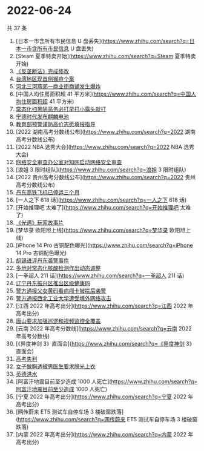 # 2022-06-24

共 37 条

<!-- BEGIN -->
<!-- 最后更新时间 Fri Jun 24 2022 23:12:04 GMT+0800 (China Standard Time) -->

1. [日本一市含所有市民信息 U 盘丢失](https://www.zhihu.com/search?q=日本一市含所有市民信息 U 盘丢失)
1. [Steam 夏季特卖开始](https://www.zhihu.com/search?q=Steam 夏季特卖开始)
1. [《反垄断法》完成修改](https://www.zhihu.com/search?q=《反垄断法》完成修改)
1. [台湾地区现首例猴痘个案](https://www.zhihu.com/search?q=台湾地区现首例猴痘个案)
1. [河北三河燕郊一商业街商铺发生爆炸](https://www.zhihu.com/search?q=河北三河燕郊一商业街商铺发生爆炸)
1. [中国人均住房面积超 41 平方米](https://www.zhihu.com/search?q=中国人均住房面积超 41 平方米)
1. [常态化扫黑除恶务必打早打小露头就打](https://www.zhihu.com/search?q=常态化扫黑除恶务必打早打小露头就打)
1. [宁德时代发布麒麟电池](https://www.zhihu.com/search?q=宁德时代发布麒麟电池)
1. [教育部预警谨防高价志愿填报指导](https://www.zhihu.com/search?q=教育部预警谨防高价志愿填报指导)
1. [2022 湖南高考分数线公布](https://www.zhihu.com/search?q=2022 湖南高考分数线公布)
1. [2022 NBA 选秀大会](https://www.zhihu.com/search?q=2022 NBA 选秀大会)
1. [网络安全审查办公室对知网启动网络安全审查](https://www.zhihu.com/search?q=网络安全审查办公室对知网启动网络安全审查)
1. [浪姐 3 限时组队](https://www.zhihu.com/search?q=浪姐 3 限时组队)
1. [2022 贵州高考分数线公布](https://www.zhihu.com/search?q=2022 贵州高考分数线公布)
1. [丹东高铁飞机已停运三个月](https://www.zhihu.com/search?q=丹东高铁飞机已停运三个月)
1. [一人之下 618 话](https://www.zhihu.com/search?q=一人之下 618 话)
1. [开始推理吧 太难了](https://www.zhihu.com/search?q=开始推理吧 太难了)
1. [《光遇》玩家故事片](https://www.zhihu.com/search?q=《光遇》玩家故事片)
1. [梦华录 欧阳旭上线](https://www.zhihu.com/search?q=梦华录 欧阳旭上线)
1. [iPhone 14 Pro 古铜配色曝光](https://www.zhihu.com/search?q=iPhone 14 Pro 古铜配色曝光)
1. [胡锡进评丹东袭警事件](https://www.zhihu.com/search?q=胡锡进评丹东袭警事件)
1. [多地对常态化核酸检测作出动态调整](https://www.zhihu.com/search?q=多地对常态化核酸检测作出动态调整)
1. [一拳超人 211 话](https://www.zhihu.com/search?q=一拳超人 211 话)
1. [辽宁丹东振兴区推出区级健康码](https://www.zhihu.com/search?q=辽宁丹东振兴区推出区级健康码)
1. [警方通报父女黄码看病闯卡被拦后袭警](https://www.zhihu.com/search?q=警方通报父女黄码看病闯卡被拦后袭警)
1. [警方通报西北工业大学遭受境外网络攻击](https://www.zhihu.com/search?q=警方通报西北工业大学遭受境外网络攻击)
1. [江西 2022 年高考出分](https://www.zhihu.com/search?q=江西 2022 年高考出分)
1. [唐山要求加强巡逻和视频监控全覆盖](https://www.zhihu.com/search?q=唐山要求加强巡逻和视频监控全覆盖)
1. [云南 2022 年高考分数线](https://www.zhihu.com/search?q=云南 2022 年高考分数线)
1. [《异度神剑 3》直面会](https://www.zhihu.com/search?q=《异度神剑 3》直面会)
1. [高考失利](https://www.zhihu.com/search?q=高考失利)
1. [女子做胸透被男医生要求脱光上衣](https://www.zhihu.com/search?q=女子做胸透被男医生要求脱光上衣)
1. [英德洪水](https://www.zhihu.com/search?q=英德洪水)
1. [阿富汗地震目前至少造成 1000 人死亡](https://www.zhihu.com/search?q=阿富汗地震目前至少造成 1000 人死亡)
1. [宁夏 2022 年高考出分](https://www.zhihu.com/search?q=宁夏 2022 年高考出分)
1. [网传蔚来 ET5 测试车自停车场 3 楼破窗跌落](https://www.zhihu.com/search?q=网传蔚来 ET5 测试车自停车场 3
   楼破窗跌落)
1. [内蒙 2022 年高考出分](https://www.zhihu.com/search?q=内蒙 2022 年高考出分)

<!-- END -->
